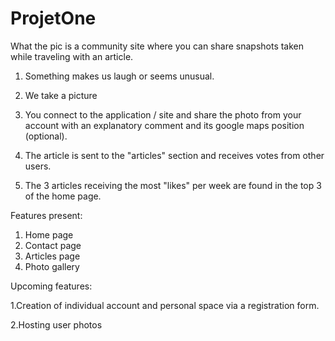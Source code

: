 # ProjetOne


What the pic is a community site where you can share snapshots taken while traveling with an article.

1) Something makes us laugh or seems unusual.

2) We take a picture

3) You connect to the application / site and share the photo from your account with an explanatory comment and its google maps position (optional).

4) The article is sent to the "articles" section and receives votes from other users.

5) The 3 articles receiving the most "likes" per week are found in the top 3 of the home page.

Features present:

1) Home page
2) Contact page
3) Articles page
4) Photo gallery

Upcoming features:

1.Creation of individual account and personal space via a registration form.

2.Hosting user photos
